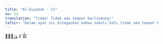 ```yaml
---
title: "Al-Qiyamah - 11"
no: 11
translation: "Tidak! Tidak ada tempat berlindung!"
tafsir: "Dalam ayat ini ditegaskan bahwa sekali-kali tidak ada tempat berlindung. Tidak ada satu perlindungan pun yang mungkin menyelamatkan mereka dari siksaan Allah. Tidak ada benteng maupun bukit atau senjata yang dapat digunakan. Demikian dalam ayat lain Allah menegaskan:\n\nPatuhilah seruan Tuhanmu sebelum datang dari Allah suatu hari yang tidak dapat ditolak (atas perintah dari Allah). Pada hari itu kamu tidak memperoleh tempat berlindung dan tidak (pula) dapat mengingkari (dosa-dosamu). (asy-Syura/42: 47)"
---
```


كَلَّا لَا وَزَرَۗ
